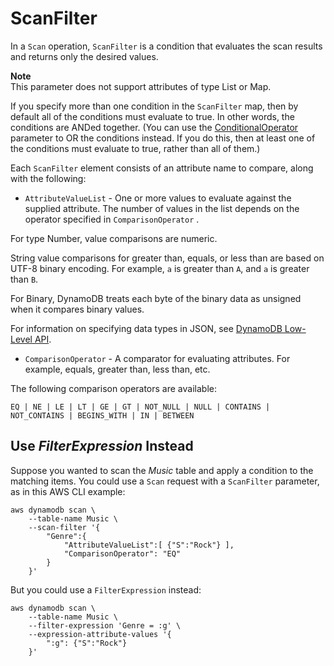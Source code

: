 # ScanFilter<a name="LegacyConditionalParameters.ScanFilter"></a>

In a `Scan` operation, `ScanFilter` is a condition that evaluates the scan results and returns only the desired values\.

**Note**  
This parameter does not support attributes of type List or Map\.

If you specify more than one condition in the `ScanFilter` map, then by default all of the conditions must evaluate to true\. In other words, the conditions are ANDed together\. \(You can use the [ConditionalOperator](LegacyConditionalParameters.ConditionalOperator.md) parameter to OR the conditions instead\. If you do this, then at least one of the conditions must evaluate to true, rather than all of them\.\)

Each `ScanFilter` element consists of an attribute name to compare, along with the following:
+  `AttributeValueList` \- One or more values to evaluate against the supplied attribute\. The number of values in the list depends on the operator specified in `ComparisonOperator` \.

  For type Number, value comparisons are numeric\.

  String value comparisons for greater than, equals, or less than are based on UTF\-8 binary encoding\. For example, `a` is greater than `A`, and `a` is greater than `B`\.

  For Binary, DynamoDB treats each byte of the binary data as unsigned when it compares binary values\.

  For information on specifying data types in JSON, see [DynamoDB Low\-Level API](Programming.LowLevelAPI.md)\.
+  `ComparisonOperator` \- A comparator for evaluating attributes\. For example, equals, greater than, less than, etc\.

  The following comparison operators are available:

   `EQ | NE | LE | LT | GE | GT | NOT_NULL | NULL | CONTAINS | NOT_CONTAINS | BEGINS_WITH | IN | BETWEEN` 

## Use *FilterExpression* Instead<a name="w180aac47c23c29c13"></a>

Suppose you wanted to scan the *Music* table and apply a condition to the matching items\. You could use a `Scan` request with a `ScanFilter` parameter, as in this AWS CLI example:

```
aws dynamodb scan \
    --table-name Music \
    --scan-filter '{
        "Genre":{
            "AttributeValueList":[ {"S":"Rock"} ],
            "ComparisonOperator": "EQ"
        }
    }'
```

But you could use a `FilterExpression` instead:

```
aws dynamodb scan \
    --table-name Music \
    --filter-expression 'Genre = :g' \
    --expression-attribute-values '{
        ":g": {"S":"Rock"} 
    }'
```